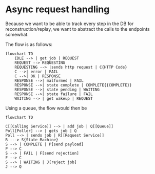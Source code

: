 # Async request handling

Because we want to be able to track every step in the DB for reconstruction/replay, we want to abstract the calls to the endpoints somewhat.

The flow is as follows:

```mermaid
flowchart TD
    IDLE --> | get job | REQUEST
    REQUEST --> REQUESTING
    REQUESTING --> |sends http request | C{HTTP Code}
    C -->| error | FAIL
    C -->| OK | RESPONSE
    RESPONSE -->| malformed | FAIL
    RESPONSE -->| state complete | COMPLETE{{COMPLETE}}
    RESPONSE -->| state pending | WAITING
    RESPONSE -->| state failure | FAIL
    WAITING --> | get wakeup | REQUEST
```

Using a queue, the flow would then be

```mermaid
flowchart TD

C[[Calling Service]] --> | add job | Q[[Queue]]
Poll[Poller] --> | gets job | Q
Poll --> | sends job | R[[Request Service]]
R ---> S{State Machine}
S --> | COMPLETE | P[send payload]
P --> C
S --> | FAIL | F[send rejection]
F --> C
S --> | WAITING | J[reject job]
J --> Q

```

